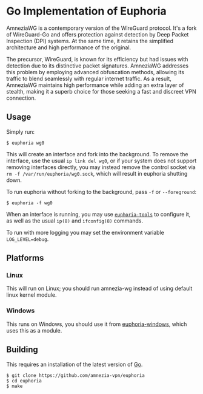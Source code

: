 # Go Implementation of Euphoria

AmneziaWG is a contemporary version of the WireGuard protocol. It's a fork of WireGuard-Go and offers protection against detection by Deep Packet Inspection (DPI) systems. At the same time, it retains the simplified architecture and high performance of the original.

The precursor, WireGuard, is known for its efficiency but had issues with detection due to its distinctive packet signatures.
AmneziaWG addresses this problem by employing advanced obfuscation methods, allowing its traffic to blend seamlessly with regular internet traffic.
As a result, AmneziaWG maintains high performance while adding an extra layer of stealth, making it a superb choice for those seeking a fast and discreet VPN connection.

## Usage

Simply run:

```
$ euphoria wg0
```

This will create an interface and fork into the background. To remove the interface, use the usual `ip link del wg0`, or if your system does not support removing interfaces directly, you may instead remove the control socket via `rm -f /var/run/euphoria/wg0.sock`, which will result in euphoria shutting down.

To run euphoria without forking to the background, pass `-f` or `--foreground`:

```
$ euphoria -f wg0
```
When an interface is running, you may use [`euphoria-tools`](https://github.com/amnezia-vpn/euphoria-tools) to configure it, as well as the usual `ip(8)` and `ifconfig(8)` commands.

To run with more logging you may set the environment variable `LOG_LEVEL=debug`.

## Platforms

### Linux

This will run on Linux; you should run amnezia-wg instead of using default linux kernel module.

### Windows

This runs on Windows, you should use it from [euphoria-windows](https://github.com/amnezia-vpn/euphoria-windows), which uses this as a module.


## Building

This requires an installation of the latest version of [Go](https://go.dev/).

```
$ git clone https://github.com/amnezia-vpn/euphoria
$ cd euphoria
$ make
```
